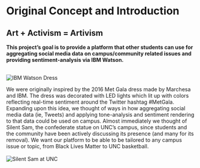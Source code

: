 <!-- <a name = "requirements"></a>
# Requirements Deliverables
* [Project Concept](#concept)
* [Users and Use Cases](#uses)
* [Personas](#personas)
* [Platform](#platform)
* [Team Roles, Rules, and Meetings](#roles)
* [Prototype](http://vue-twitter-stream-watson.mybluemix.net/ "app") -->

# <a name="concept"></a>Original Concept and Introduction
## Art + Activism = Artivism
**This project’s goal is to provide a platform that other students can use for aggregating social media data on campus/community related issues and providing sentiment-analysis via IBM Watson.**
<br />
<br />

![IBM Watson Dress](https://media.wired.com/photos/592704e7f3e2356fd800b338/master/w_582,c_limit/KK_FINAL-Red-Carpet-1.jpg)

We were originally inspired by the 2016 Met Gala dress made by Marchesa and IBM. The dress was decorated with LED lights which lit up with colors reflecting real-time sentiment around the Twitter hashtag #MetGala. Expanding upon this idea, we thought of ways in how aggregating social media data (ie, Tweets) and applying tone-analysis and sentiment rendering to that data could be used on campus. 
Almost immediately we thought of Silent Sam, the confederate statue on UNC’s campus, since students and the community have been actively discussing its presence (and many for its removal). We want our platform to be able to be tailored to any campus issue or topic, from Black Lives Matter to UNC basketball.  
<br />
![Silent Sam at UNC](http://www.newsobserver.com/news/local/crime/mj3rol/picture167359702/alternates/FREE_640/RAL_%20081317-SILENT-SAM-TEL-004)

